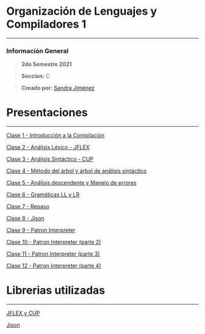 # Organización de Lenguajes y Compiladores 1 
-------

### Información General 

>  **2do Semestre 2021**  

>  **Seccion:** C

>  **Creado por:** [Sandra Jiménez](https://github.com/sandraeu) 


# Presentaciones 
--------
[Clase 1 - Introducción a la Compilación](https://docs.google.com/presentation/d/1orP_CU1iKt4uRPA5sR2VucdFrP817wwhWCuzJ1qiswQ/edit?usp=sharing)

[Clase 2 - Análisis Léxico - JFLEX](https://docs.google.com/presentation/d/16RTUGsFJQ38OUJNYZTXFD_ND-xuOdRre9v5tSVFunhU/edit?usp=sharing)

[Clase 3 - Análisis Sintáctico - CUP](https://docs.google.com/presentation/d/1HgjbXviFqygMpXld-h-vmRR2dZgXFvQ9ti9-L9oqFq8/edit?usp=sharing)

[Clase 4 - Método del árbol y árbol de análisis sintáctico](https://docs.google.com/presentation/d/1N9Q6Dm5gTrjkF_qn-6CeCvse21u0i8idquTJ0swvKyk/edit?usp=sharing)

[Clase 5 - Análisis descendente y Manejo de errores](https://docs.google.com/presentation/d/1Tv6tXmuRfgWG4kXgYaKrWytSURO2yMZbdHkr-Ql37ik/edit?usp=sharing)

[Clase 6 - Gramáticas LL y LR](https://docs.google.com/presentation/d/1zxW_vJ9C48jd1mexzT3hFAEJBBvfk2trilbwyb4pteE/edit?usp=sharing) 

[Clase 7 - Repaso](https://docs.google.com/presentation/d/1V6EVPvX_GkN0_OXdIyfwCWNmN5kxjZ_huguP3j3IGKM/edit?usp=sharing)

[Clase 8 - Jison](https://docs.google.com/presentation/d/1EyLReLQxFLW9uO1vFxm2N3v4zGHE790mYqAJfpqMxqs/edit?usp=sharing)

[Clase 9 - Patron Interpreter](https://docs.google.com/presentation/d/1rj5QpxM8v842mvCUNDB84Nxho8c9Tk8FBzG-17MutXM/edit?usp=sharing)

[Clase 10 - Patron Interpreter (parte 2)](https://docs.google.com/presentation/d/14CtjpKkHxVTDzpNVU6BNtht-Obqq-E1VTQYplZZElDI/edit?usp=sharing)

[Clase 11 - Patron Interpreter (parte 3)](https://docs.google.com/presentation/d/1CwkmrBLh7TnPLG4gF5BkAWJ5M5xbt9697wrqeKmbbX4/edit?usp=sharing)

[Clase 12 - Patron Interpreter (parte 4)](https://docs.google.com/presentation/d/15XYTUPW41qx_EFtJCWSyqL0m4o6aFDYeIWoYpz3ondM/edit?usp=sharing)

# Librerias utilizadas 
--------
[JFLEX y CUP](https://drive.google.com/file/d/1my9U8TK5VQqvr4eiisXQo5oGy-INtrdv/view)

[Jison](https://gerhobbelt.github.io/jison/docs/)